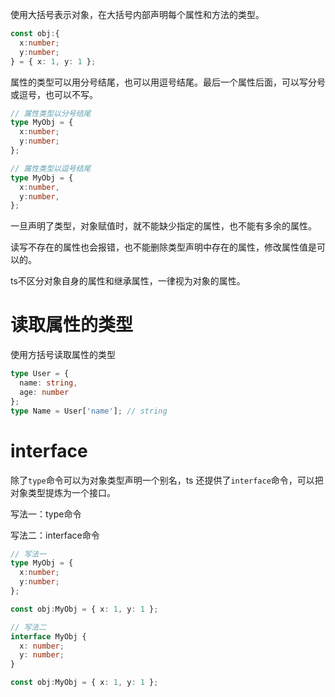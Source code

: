使用大括号表示对象，在大括号内部声明每个属性和方法的类型。

```typescript
const obj:{
  x:number;
  y:number;
} = { x: 1, y: 1 };
```

属性的类型可以用分号结尾，也可以用逗号结尾。最后一个属性后面，可以写分号或逗号，也可以不写。

```typescript
// 属性类型以分号结尾
type MyObj = {
  x:number;
  y:number;
};

// 属性类型以逗号结尾
type MyObj = {
  x:number,
  y:number,
};

```

一旦声明了类型，对象赋值时，就不能缺少指定的属性，也不能有多余的属性。

读写不存在的属性也会报错，也不能删除类型声明中存在的属性，修改属性值是可以的。

ts不区分对象自身的属性和继承属性，一律视为对象的属性。

# 读取属性的类型

使用方括号读取属性的类型

```typescript
type User = {
  name: string,
  age: number
};
type Name = User['name']; // string
```

# interface

除了`type`命令可以为对象类型声明一个别名，ts 还提供了`interface`命令，可以把对象类型提炼为一个接口。

写法一：type命令

写法二：interface命令

```typescript
// 写法一
type MyObj = {
  x:number;
  y:number;
};

const obj:MyObj = { x: 1, y: 1 };

// 写法二
interface MyObj {
  x: number;
  y: number;
}

const obj:MyObj = { x: 1, y: 1 };
```

